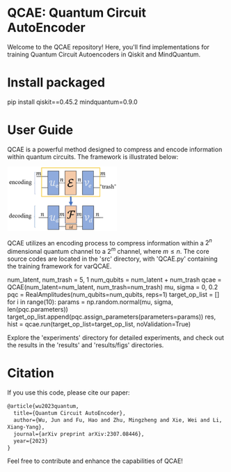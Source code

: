 # QCAE: Quantum Circuit AutoEncoder

Welcome to the QCAE repository! Here, you'll find implementations for training Quantum Circuit Autoencoders in Qiskit and MindQuantum.

# Install packaged

pip install qiskit==0.45.2 mindquantum=0.9.0

# User Guide

QCAE is a powerful method designed to compress and encode information within quantum circuits. The framework is illustrated below:

<img src="results/figs/paperFig/QCAE-framework.jpg" width="50%" height="50%">

QCAE utilizes an encoding process to compress information within a $2^n$ dimensional quantum channel to a $2^m$ channel, where $m \leqslant n$. The core source codes are located in the 'src' directory, with 'QCAE.py' containing the training framework for varQCAE.


num_latent, num_trash = 5, 1
num_qubits = num_latent + num_trash
qcae = QCAE(num_latent=num_latent, num_trash=num_trash)
mu, sigma = 0, 0.2
pqc = RealAmplitudes(num_qubits=num_qubits, reps=1)
target_op_list = []
for i in range(10):
    params = np.random.normal(mu, sigma, len(pqc.parameters))
    target_op_list.append(pqc.assign_parameters(parameters=params))
res, hist = qcae.run(target_op_list=target_op_list, noValidation=True)

Explore the 'experiments' directory for detailed experiments, and check out the results in the 'results' and 'results/figs' directories.

# Citation

If you use this code, please cite our paper:

```
@article{wu2023quantum,
  title={Quantum Circuit AutoEncoder},
  author={Wu, Jun and Fu, Hao and Zhu, Mingzheng and Xie, Wei and Li, Xiang-Yang},
  journal={arXiv preprint arXiv:2307.08446},
  year={2023}
}
```
Feel free to contribute and enhance the capabilities of QCAE!
